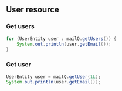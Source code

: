 ## User resource

### Get users

```java
for (UserEntity user : mailQ.getUsers()) {
    System.out.println(user.getEmail());
}
```

### Get user

```java
UserEntity user = mailQ.getUser(1L);
System.out.println(user.getEmail());
```
